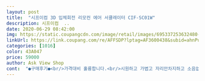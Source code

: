 ```yaml
---
layout: post 
title:  "시프이컴 3D 입체회전 리모컨 에어 서큘레이터 CIF-SC01W" 
description: 시프이컴  ..
date: 2020-06-29 08:42:00 
img: https://static.coupangcdn.com/image/retail/images/695337253632480-9faeeda6-b99f-4106-9877-1f2a48be6531.jpg 
linkUrl: https://link.coupang.com/re/AFFSDP?lptag=AF3600438&subid=ahnPublicAsk&pageKey=1523595106&itemId=2614356347&vendorItemId=70605424318&traceid=V0-113-9bf1a060cfc76e7b 
categories: [1016] 
color: 43A047 
price: 59000 
author: Ask View Shop 
cont:  "●구매후기●<br/>가격대비 훌륭합니다.<br/>시원하고 가볍고 자리안차지하고 소음없고 리모컨 있고 상하좌우 회전가능합니다<br/>기존에 일반 선풍기와는 다르게 상하좌우 회전이 된다는 점이 강점이고 다른 서큘레이터와 비교하자면 엄청나게 경쟁력있는 가격이네요.<br/> (리모컨도 제공)<br/>다른 제품들보다 월등하게 저렴한 가격에 나와서 한번 구매해봤습니다.<br/><br/>디자인: .<br/> ★★★.<br/> ★☆<br/>사무실에서 사용할 용도로 서큘레이터 구매했습니다.<br/><br/>설명서에는 좌우조작이 30도/60도/90도 조절이라고 하는데 정확한 각도로는 작동하지 않는 것 같아요.<br/> 저는 어차피 상하좌우 동시에 다 회전하기 때문에 크게 단점으로 꼽지는 않아요.<br/> 나머지 기능들은 설명서대로 작동합니다.<br/><br/>소음: .<br/> ★★★.<br/> ★☆<br/>소음은 잘 잡아서 나쁘지 않았어요.<br/><br/>여러면에서 아주 좋음<br/>우선 제품 포장이 이중박스에 안에 보관 포장재도 너무 잘되어 있었고 일단 로켓배송 짱짱맨<br/>제품 풍량은 3단계인데 1단계일때는 조용해서 켜졌는지 못 느낄 정도고, 2단계는 약간의 소음, 3단계는 좀 시끄럽긴 한데 바람세기가 ㅎㄷㄷ합니다.<br/> 아 시간설정도 가능한데 30분 단위로 최대 7.<br/>5시간까지 설정가능해서 밤에 틀고 자면 좋을 것 같아요.<br/><br/>제품기능: .<br/> ★★★.<br/> ★☆<br/>제품은 완전체로 조립되서 오기 때문에 조립한다고 낑낑거릴 필요없어요.<br/><br/>제품포장: .<br/> ★★★.<br/> ★.<br/> ★<br/>크기는 아주 컴팩트함! 마감에서 <br/> -1점.<br/> 그래도 가격대비로는 최고입니다.<br/><br/>" 
---
```

